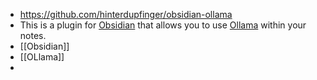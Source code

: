 - https://github.com/hinterdupfinger/obsidian-ollama
- This is a plugin for [Obsidian](https://obsidian.md) that allows you to use [Ollama](https://ollama.ai) within your notes.
- [[Obsidian]]
- [[OLlama]]
-
